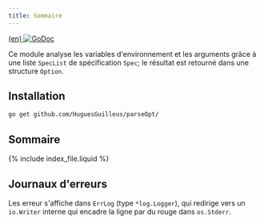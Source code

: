 ```yaml
---
title: Sommaire
---
```


[(en) ![GoDoc](https://godoc.org/github.com/HuguesGuilleus/parseOpt?status.svg)](https://godoc.org/github.com/HuguesGuilleus/parseOpt)

Ce module analyse les variables d'environnement et les arguments grâce à une liste `SpecList` de spécification `Spec`; le résultat est retourné dans une structure `Option`.


## Installation
```bash
go get github.com/HuguesGuilleus/parseOpt/
```


## Sommaire
{% include index_file.liquid %}



## Journaux d'erreurs
Les erreur s'affiche dans `ErrLog` (type `*log.Logger`), qui redirige vers un `io.Writer` interne qui encadre la ligne par du rouge dans `os.Stderr`.

